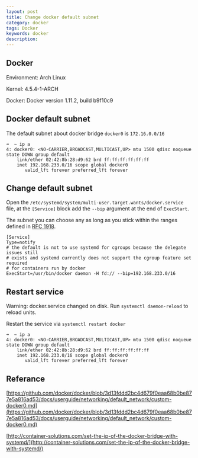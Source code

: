 ```yaml
---
layout: post
title: Change docker default subnet
category: docker
tags: Docker
keywords: docker
description: 
---
```


## Docker

Environment: Arch Linux

Kernel: 4.5.4-1-ARCH

Docker: Docker version 1.11.2, build b9f10c9

## Docker default subnet

The default subnet about docker bridge `docker0` is `172.16.0.0/16`

```
➜  ~ ip a
4: docker0: <NO-CARRIER,BROADCAST,MULTICAST,UP> mtu 1500 qdisc noqueue state DOWN group default 
    link/ether 02:42:8b:28:d9:62 brd ff:ff:ff:ff:ff:ff
    inet 192.168.233.0/16 scope global docker0
       valid_lft forever preferred_lft forever
```

## Change default subnet

Open the `/etc/systemd/system/multi-user.target.wants/docker.service` file, at the `[Service]` block add the `--bip` argument at the end of `ExecStart`.

The subnet you can choose any as long as you stick within the ranges defined in [RFC 1918](https://tools.ietf.org/html/rfc1918?__hstc=137489263.6d84e9acc954dc120dc49f75a79665c2.1466564534177.1466564534177.1466564534177.1&__hssc=137489263.1.1466564534178&__hsfp=2240300915).

```
[Service]
Type=notify
# the default is not to use systemd for cgroups because the delegate issues still
# exists and systemd currently does not support the cgroup feature set required
# for containers run by docker
ExecStart=/usr/bin/docker daemon -H fd:// --bip=192.168.233.0/16
```

## Restart service

Warning: docker.service changed on disk. Run `systemctl daemon-reload` to reload units.

Restart the service via `systemctl restart docker`

```
➜  ~ ip a
4: docker0: <NO-CARRIER,BROADCAST,MULTICAST,UP> mtu 1500 qdisc noqueue state DOWN group default 
    link/ether 02:42:8b:28:d9:62 brd ff:ff:ff:ff:ff:ff
    inet 192.168.233.0/16 scope global docker0
       valid_lft forever preferred_lft forever

```

## Referance

[https://github.com/docker/docker/blob/3d13fddd2bc4d679f0eaa68b0be877e5a816ad53/docs/userguide/networking/default_network/custom-docker0.md](https://github.com/docker/docker/blob/3d13fddd2bc4d679f0eaa68b0be877e5a816ad53/docs/userguide/networking/default_network/custom-docker0.md)

[http://container-solutions.com/set-the-ip-of-the-docker-bridge-with-systemd/](http://container-solutions.com/set-the-ip-of-the-docker-bridge-with-systemd/)